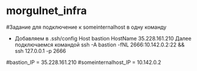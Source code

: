 # morgulnet_infra

#Задание для подключение к someinternalhost в одну команду
* Добавляем в .ssh/config 
Host bastion 
HostName 35.228.161.210
Далее подключаемся командой 
ssh -A bastion -fNL 2666:10.142.0.2:22 && ssh 127.0.0.1 -p 2666

#bastion_IP = 35.228.161.210
#someinternalhost_IP = 10.142.0.2 
